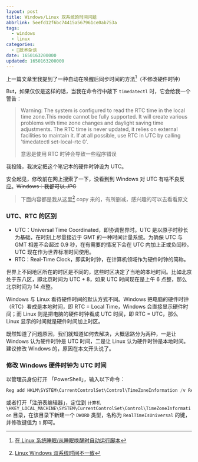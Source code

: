 ```yaml
---
layout: post
title: Windows/Linux 双系统的时间问题
abbrlink: 5eefd12f6bc74415a567961ce0ab753a
tags:
  - windows
  - linux
categories:
  - 📝技术杂谈
date: 1650163200000
updated: 1650163200000
---
```

上一篇文章里我提到了一种自动在唤醒后同步时间的方法[^1]（不修改硬件时钟）

But，如果仅仅是这样的话，当我在命令行中敲下 `timedatectl` 时，它会给我一个警告：

> Warning:
> The system is configured to read the RTC time in the local time zone.This mode cannot be fully supported. It will create various problems with time zone changes and daylight saving time adjustments. The RTC time is never updated, it relies on external facilities to maintain it. If at all possible, use RTC in UTC by calling 'timedatectl set-local-rtc 0'.
>
> 意思是使用 RTC 时钟会导致一些程序错误

我投降，我决定把这个笔记本的硬件时钟设为 UTC。

安全起见，修改前在网上搜索了一下，没看到到 Windows 对 UTC 有啥不良反应。~~Windows：我都可以.JPG~~

> 下面内容都是我从这里[^2] copy 来的，有所删减，感兴趣的可以去看看原文

### UTC、RTC 的区别

* UTC：Universal Time Coordinated，即协调世界时。UTC 是以原子时秒长为基础，在时刻上尽量接近于 GMT 的一种时间计量系统。为确保 UTC 与 GMT 相差不会超过 0.9 秒，在有需要的情况下会在 UTC 内加上正或负闰秒。UTC 现在作为世界标准时间使用。
* RTC：Real-Time Clock，即实时时钟，在计算机领域作为硬件时钟的简称。

世界上不同地区所在的时区是不同的，这些时区决定了当地的本地时间。比如北京处于东八区，即北京时间为 UTC + 8，如果 UTC 时间现在是上午 6 点整，那么北京时间为 14 点整。

Windows 与 Linux 看待硬件时间的默认方式不同。Windows 把电脑的硬件时钟（RTC）看成是本地时间，即 RTC = Local Time，Windows 会直接显示硬件时间；而 Linux 则是把电脑的硬件时钟看成 UTC 时间，即 RTC = UTC，那么 Linux 显示的时间就是硬件时间加上时区。

既然知道了问题原因，我们就知道如何去解决，大概思路分为两种，一是让 Windows 认为硬件时钟是 UTC 时间，二是让 Linux 认为硬件时钟是本地时间。建议修改 Windows 的，原因在本文开头说了。

### 修改 Windows 硬件时钟为 UTC 时间

以管理员身份打开 「PowerShell」，输入以下命令：

```powershell
Reg add HKLM\SYSTEM\CurrentControlSet\Control\TimeZoneInformation /v RealTimeIsUniversal /t REG_DWORD /d 1
```

或者打开「注册表编辑器」，定位到 `计算机\HKEY_LOCAL_MACHINE\SYSTEM\CurrentControlSet\Control\TimeZoneInformation` 目录，在该目录下新建一个 `DWORD` 类型，名称为 `RealTimeIsUniversal` 的键，并修改键值为 `1` 即可。

[^1]: [在 Linux 系统睡眠/从睡眠唤醒时自动运行脚本](https://blog.oopsky.top/2022/04/running-scripts-before-and-after-suspend-with-systemd/)


[^2]: [Linux Windows 双系统时间不一致](https://sspai.com/post/55983)
